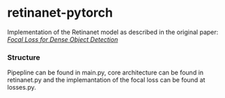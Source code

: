 # retinanet-pytorch

Implementation of the Retinanet model as described in the original paper: [*Focal Loss for Dense Object Detection*](https://arxiv.org/abs/1708.02002)

### Structure

Pipepline can be found in main.py, core architecture can be found in retinanet.py and the implemantation of the focal loss can be found at losses.py.

